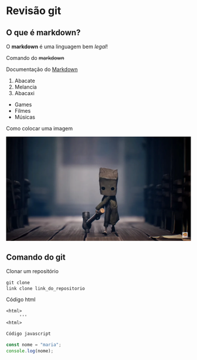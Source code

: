 # Revisão git
## O que é markdown?

O **markdown** é uma linguagem bem *legal*!

Comando do ~~markdown~~ 

Documentação do [Markdown](https://docs.github.com/pt/get-started/writing-on-github/getting-started-with-writing-and-formatting-on-github/basic-writing-and-formatting-syntax)


1. Abacate
2. Melancia
3. Abacaxi

- Games
- Filmes 
- Músicas

Como colocar uma imagem 

![Isso é uma imagem](img/monooo.jpg)

## Comando do git 
Clonar um repositório
```
git clone
link clone link_do_repositorio
```

Código html

````
<html>
     '''
<html>
````

    Código javascript
```javascript
const nome = "maria";
console.log(nome);
```